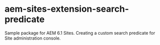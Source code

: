 # aem-sites-extension-search-predicate
Sample package for AEM 6.1 Sites. Creating a custom search predicate for Site administration console.
